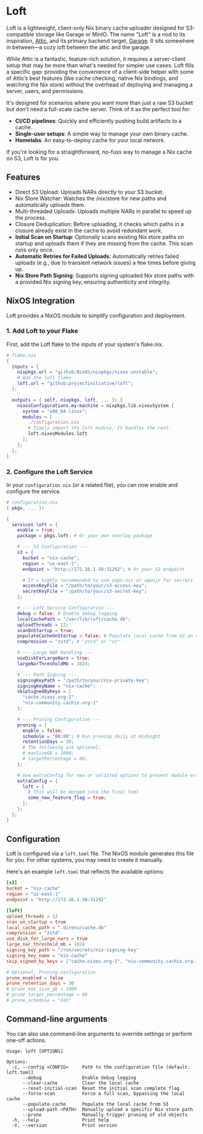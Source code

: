 # Loft

Loft is a lightweight, client-only Nix binary cache uploader designed for S3-compatible storage like Garage or MinIO. The name "Loft" is a nod to its inspiration, [Attic](https://github.com/zhaofengli/attic), and its primary backend target, [Garage](https://garage.deuxfleurs.fr/). It sits somewhere in between—a cozy loft between the attic and the garage.

While Attic is a fantastic, feature-rich solution, it requires a server-client setup that may be more than what's needed for simpler use cases. Loft fills a specific gap: providing the convenience of a client-side helper with some of Attic’s best features (like cache checking, native Nix bindings, and watching the Nix store) without the overhead of deploying and managing a server, users, and permissions.

It's designed for scenarios where you want more than just a raw S3 bucket but don't need a full-scale cache server. Think of it as the perfect tool for:

*   **CI/CD pipelines**: Quickly and efficiently pushing build artifacts to a cache.
*   **Single-user setups**: A simple way to manage your own binary cache.
*   **Homelabs**: An easy-to-deploy cache for your local network.

If you're looking for a straightforward, no-fuss way to manage a Nix cache on S3, Loft is for you.

## Features

*   Direct S3 Upload: Uploads NARs directly to your S3 bucket.
*   Nix Store Watcher: Watches the /nix/store for new paths and automatically uploads them.
*   Multi-threaded Uploads: Uploads multiple NARs in parallel to speed up the process.
*   Closure Deduplication: Before uploading, it checks which paths in a closure already exist in the cache to avoid redundant work.
*   **Initial Scan on Startup**: Optionally scans existing Nix store paths on startup and uploads them if they are missing from the cache. This scan runs only once.
*   **Automatic Retries for Failed Uploads**: Automatically retries failed uploads (e.g., due to transient network issues) a few times before giving up.
*   **Nix Store Path Signing**: Supports signing uploaded Nix store paths with a provided Nix signing key, ensuring authenticity and integrity.


## NixOS Integration

Loft provides a NixOS module to simplify configuration and deployment.

### 1. Add Loft to your Flake

First, add the Loft flake to the inputs of your system's flake.nix.

```nix
# flake.nix
{
  inputs = {
    nixpkgs.url = "github:NixOS/nixpkgs/nixos-unstable";
    # Add the loft flake
    loft.url = "github:projectinitiative/loft";
  };

  outputs = { self, nixpkgs, loft, ... }: {
    nixosConfigurations.my-machine = nixpkgs.lib.nixosSystem {
      system = "x86_64-linux";
      modules = [
        ./configuration.nix
        # Simply import the loft module. It handles the rest.
        loft.nixosModules.loft
      ];
    };
  };
}
```

### 2. Configure the Loft Service

In your `configuration.nix` (or a related file), you can now enable and configure the service.

```nix
# configuration.nix
{ pkgs, ... }:

{
  services.loft = {
    enable = true;
    package = pkgs.loft; # Or your own overlay package

    # --- S3 Configuration ---
    s3 = {
      bucket = "nix-cache";
      region = "us-east-1";
      endpoint = "http://172.16.1.50:31292"; # Or your S3 endpoint

      # It's highly recommended to use sops-nix or agenix for secrets
      accessKeyFile = "/path/to/your/s3-access-key";
      secretKeyFile = "/path/to/your/s3-secret-key";
    };

    # --- Loft Service Configuration ---
    debug = false; # Enable debug logging
    localCachePath = "/var/lib/loft/cache.db";
    uploadThreads = 12;
    scanOnStartup = true;
    populateCacheOnStartup = false; # Populate local cache from S3 on startup
    compression = "zstd"; # "zstd" or "xz"

    # --- Large NAR Handling ---
    useDiskForLargeNars = true;
    largeNarThresholdMb = 1024;

    # --- Path Signing ---
    signingKeyPath = "/path/to/your/nix-private-key";
    signingKeyName = "nix-cache";
    skipSignedByKeys = [
      "cache.nixos.org-1"
      "nix-community.cachix.org-1"
    ];

    # --- Pruning Configuration ---
    pruning = {
      enable = false;
      schedule = "00:00"; # Run pruning daily at midnight
      retentionDays = 30;
      # The following are optional:
      # maxSizeGb = 1000;
      # targetPercentage = 80;
    };

    # Use extraConfig for new or unlisted options to prevent module errors
    extraConfig = {
      loft = {
        # This will be merged into the final toml
        some_new_feature_flag = true;
      };
    };
  };
}
```

## Configuration

Loft is configured via a `loft.toml` file. The NixOS module generates this file for you. For other systems, you may need to create it manually.

Here's an example `loft.toml` that reflects the available options:

```toml
[s3]
bucket = "nix-cache"
region = "us-east-1"
endpoint = "http://172.16.1.50:31292"

[loft]
upload_threads = 12
scan_on_startup = true
local_cache_path = ".direnv/cache.db"
compression = "zstd"
use_disk_for_large_nars = true
large_nar_threshold_mb = 1024
signing_key_path = "/run/secrets/nix-signing-key"
signing_key_name = "nix-cache"
skip_signed_by_keys = ["cache.nixos.org-1", "nix-community.cachix.org-1"]

# Optional: Pruning configuration
prune_enabled = false
prune_retention_days = 30
# prune_max_size_gb = 1000
# prune_target_percentage = 80
# prune_schedule = "24h"
```

## Command-line arguments

You can also use command-line arguments to override settings or perform one-off actions.

```
Usage: loft [OPTIONS]

Options:
  -c, --config <CONFIG>     Path to the configuration file [default: loft.toml]
      --debug               Enable debug logging
      --clear-cache         Clear the local cache
      --reset-initial-scan  Reset the initial scan complete flag
      --force-scan          Force a full scan, bypassing the local cache
      --populate-cache      Populate the local cache from S3
      --upload-path <PATH>  Manually upload a specific Nix store path
      --prune               Manually trigger pruning of old objects
  -h, --help                Print help
  -V, --version             Print version
```
